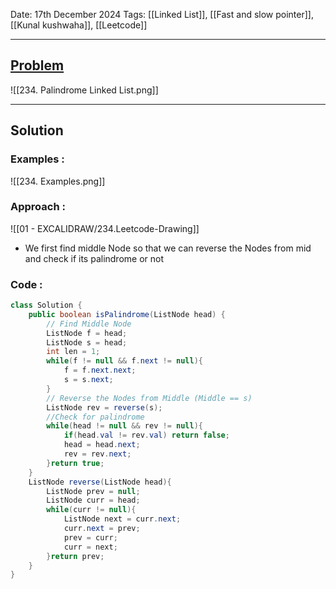 
Date: 17th December 2024
Tags: [[Linked List]], [[Fast and slow pointer]], [[Kunal kushwaha]], [[Leetcode]]

---
## [Problem](https://leetcode.com/problems/palindrome-linked-list/)

![[234. Palindrome Linked List.png]]

---
## Solution

### Examples :

![[234. Examples.png]]
### Approach :

![[01 - EXCALIDRAW/234.Leetcode-Drawing]]

- We first find middle Node so that we can reverse the Nodes from mid and check if its palindrome or not
### Code :

```java
class Solution {
    public boolean isPalindrome(ListNode head) {
	    // Find Middle Node
        ListNode f = head;
        ListNode s = head;
        int len = 1;
        while(f != null && f.next != null){
            f = f.next.next;
            s = s.next;
        }
		// Reverse the Nodes from Middle (Middle == s)
        ListNode rev = reverse(s);
        //Check for palindrome
        while(head != null && rev != null){
            if(head.val != rev.val) return false;
            head = head.next;
            rev = rev.next;
        }return true;
    }
    ListNode reverse(ListNode head){
        ListNode prev = null;
        ListNode curr = head;
        while(curr != null){
            ListNode next = curr.next;
            curr.next = prev;
            prev = curr;
            curr = next;
        }return prev;
    }
}
```




